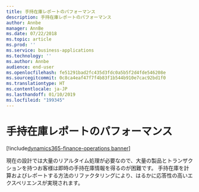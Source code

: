 ```yaml
---
title: 手持在庫レポートのパフォーマンス
description: 手持在庫レポートのパフォーマンス
author: Annbe
manager: AnnBe
ms.date: 07/22/2018
ms.topic: article
ms.prod: ''
ms.service: business-applications
ms.technology: ''
ms.author: Annbe
audience: end-user
ms.openlocfilehash: fe51291bad2fc435d3fdc0a5b5f2d4fde546208e
ms.sourcegitcommit: 0c8ca4eaf47f7f4b83f1b544b910e7cac92bd1f0
ms.translationtype: HT
ms.contentlocale: ja-JP
ms.lasthandoff: 01/10/2019
ms.locfileid: "199345"
---
```

#  <a name="on-hand-inventory-report-performance"></a>手持在庫レポートのパフォーマンス

[!include[dynamics365-finance-operations banner](../includes/dynamics365-finance-operations.md)]



現在の設計では大量のリアルタイム処理が必要なので、大量の製品とトランザクションを持つお客様は即時の手持在庫情報を得るのが困難です。 手持在庫を計算およびレポートする方法のリファクタリングにより、はるかに応答性の高いエクスペリエンスが実現されます。
